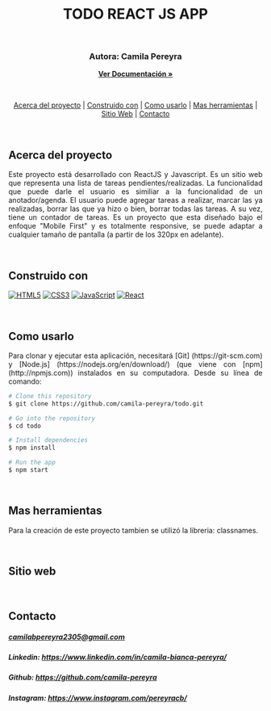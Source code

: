 <div align="center">
  <h1>TODO REACT JS APP
  <br>
  <br>
</div>
<h3 align="center">Autora: Camila Pereyra</h3>
<p align="center"><a href="https://github.com/camila-pereyra/todo"><strong>Ver Documentación »</strong></a> </p>
<br>
<p align="center">
  <a href="#acerca-del-proyecto">Acerca del proyecto</a> |
  <a href="#construido-con">Construido con</a> |
  <a href="#como-usarlo">Como usarlo</a> |
  <a href="#mas-herramientas">Mas herramientas</a> |
  <a href="#sitio-web">Sitio Web</a> |
    <a href="#contacto">Contacto</a> 
</p>
<br>

## Acerca del proyecto
<p align="justify">Este proyecto está desarrollado con ReactJS y Javascript. 
Es un sitio web que representa una lista de tareas pendientes/realizadas. La funcionalidad que puede darle el usuario es similiar a la funcionalidad de un anotador/agenda. El usuario puede agregar tareas a realizar, marcar las ya realizadas, borrar las que ya hizo o bien, borrar todas las tareas. A su vez, tiene un contador de tareas. Es un proyecto que esta diseñado bajo el enfoque "Mobile First" y es totalmente responsive, se puede adaptar a cualquier tamaño de pantalla (a partir de los 320px en adelante).
</p>
<br>

## Construido con
<p dir="auto">
<a target="_blank" rel="noopener noreferrer nofollow" href="https://camo.githubusercontent.com/49fbb99f92674cc6825349b154b65aaf4064aec465d61e8e1f9fb99da3d922a1/68747470733a2f2f696d672e736869656c64732e696f2f62616467652f68746d6c352d2532334533344632362e7376673f7374796c653d666f722d7468652d6261646765266c6f676f3d68746d6c35266c6f676f436f6c6f723d7768697465"><img src="https://camo.githubusercontent.com/49fbb99f92674cc6825349b154b65aaf4064aec465d61e8e1f9fb99da3d922a1/68747470733a2f2f696d672e736869656c64732e696f2f62616467652f68746d6c352d2532334533344632362e7376673f7374796c653d666f722d7468652d6261646765266c6f676f3d68746d6c35266c6f676f436f6c6f723d7768697465" alt="HTML5" data-canonical-src="https://img.shields.io/badge/html5-%23E34F26.svg?style=for-the-badge&amp;logo=html5&amp;logoColor=white" style="max-width: 100%;"></a>
<a target="_blank" rel="noopener noreferrer nofollow" href="https://camo.githubusercontent.com/e6b67b27998fca3bccf4c0ee479fc8f9de09d91f389cccfbe6cb1e29c10cfbd7/68747470733a2f2f696d672e736869656c64732e696f2f62616467652f637373332d2532333135373242362e7376673f7374796c653d666f722d7468652d6261646765266c6f676f3d63737333266c6f676f436f6c6f723d7768697465"><img src="https://camo.githubusercontent.com/e6b67b27998fca3bccf4c0ee479fc8f9de09d91f389cccfbe6cb1e29c10cfbd7/68747470733a2f2f696d672e736869656c64732e696f2f62616467652f637373332d2532333135373242362e7376673f7374796c653d666f722d7468652d6261646765266c6f676f3d63737333266c6f676f436f6c6f723d7768697465" alt="CSS3" data-canonical-src="https://img.shields.io/badge/css3-%231572B6.svg?style=for-the-badge&amp;logo=css3&amp;logoColor=white" style="max-width: 100%;"></a>
<a target="_blank" rel="noopener noreferrer nofollow" href="https://camo.githubusercontent.com/aeddc848275a1ffce386dc81c04541654ca07b2c43bbb8ad251085c962672aea/68747470733a2f2f696d672e736869656c64732e696f2f62616467652f6a6176617363726970742d2532333332333333302e7376673f7374796c653d666f722d7468652d6261646765266c6f676f3d6a617661736372697074266c6f676f436f6c6f723d253233463744463145"><img src="https://camo.githubusercontent.com/aeddc848275a1ffce386dc81c04541654ca07b2c43bbb8ad251085c962672aea/68747470733a2f2f696d672e736869656c64732e696f2f62616467652f6a6176617363726970742d2532333332333333302e7376673f7374796c653d666f722d7468652d6261646765266c6f676f3d6a617661736372697074266c6f676f436f6c6f723d253233463744463145" alt="JavaScript" data-canonical-src="https://img.shields.io/badge/javascript-%23323330.svg?style=for-the-badge&amp;logo=javascript&amp;logoColor=%23F7DF1E" style="max-width: 100%;"></a>
<a target="_blank" rel="noopener noreferrer nofollow" href="https://camo.githubusercontent.com/ab4c3c731a174a63df861f7b118d6c8a6c52040a021a552628db877bd518fe84/68747470733a2f2f696d672e736869656c64732e696f2f62616467652f72656163742d2532333230323332612e7376673f7374796c653d666f722d7468652d6261646765266c6f676f3d7265616374266c6f676f436f6c6f723d253233363144414642"><img src="https://camo.githubusercontent.com/ab4c3c731a174a63df861f7b118d6c8a6c52040a021a552628db877bd518fe84/68747470733a2f2f696d672e736869656c64732e696f2f62616467652f72656163742d2532333230323332612e7376673f7374796c653d666f722d7468652d6261646765266c6f676f3d7265616374266c6f676f436f6c6f723d253233363144414642" alt="React" data-canonical-src="https://img.shields.io/badge/react-%2320232a.svg?style=for-the-badge&amp;logo=react&amp;logoColor=%2361DAFB" style="max-width: 100%;"></a>
</p>
<br>



## Como usarlo
<p align="justify"> Para clonar y ejecutar esta aplicación, necesitará [Git] (https://git-scm.com) y [Node.js] (https://nodejs.org/en/download/) (que viene con [npm] (http://npmjs.com)) instalados en su computadora. Desde su línea de comando:</p>

```bash
# Clone this repository
$ git clone https://github.com/camila-pereyra/todo.git

# Go into the repository
$ cd todo

# Install dependencies
$ npm install

# Run the app
$ npm start
```
<br>

## Mas herramientas
<p align="justify">Para la creación de este proyecto tambien se utilizó la libreria: classnames.
</p>

<br>

## Sitio web


<br>

## Contacto
##### **camilabpereyra2305@gmail.com**
##### Linkedin: https://www.linkedin.com/in/camila-bianca-pereyra/
##### Github: https://github.com/camila-pereyra
##### Instagram: https://www.instagram.com/pereyracb/
